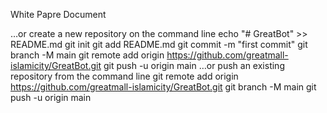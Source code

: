 White Papre Document

…or create a new repository on the command line
echo "# GreatBot" >> README.md
git init
git add README.md
git commit -m "first commit"
git branch -M main
git remote add origin https://github.com/greatmall-islamicity/GreatBot.git
git push -u origin main
…or push an existing repository from the command line
git remote add origin https://github.com/greatmall-islamicity/GreatBot.git
git branch -M main
git push -u origin main
